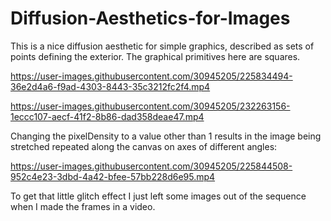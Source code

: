 # Diffusion-Aesthetics-for-Images

This is a nice diffusion aesthetic for simple graphics, described as sets of points defining the exterior. The graphical primitives here are squares. 

https://user-images.githubusercontent.com/30945205/225834494-36e2d4a6-f9ad-4303-8443-35c3212fc2f4.mp4

https://user-images.githubusercontent.com/30945205/232263156-1eccc107-aecf-41f2-8b86-dad358deae47.mp4


Changing the pixelDensity to a value other than 1 results in the image being stretched repeated along the canvas on axes of different angles:

https://user-images.githubusercontent.com/30945205/225844508-952c4e23-3dbd-4a42-bfee-57bb228d6e95.mp4

To get that little glitch effect I just left some images out of the sequence when I made the frames in a video.








